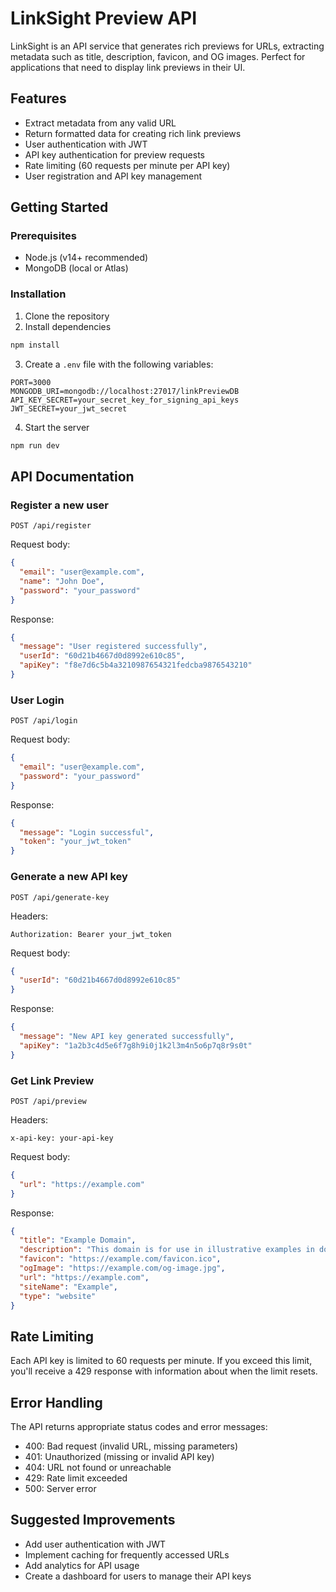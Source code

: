 # LinkSight Preview API

LinkSight is an API service that generates rich previews for URLs, extracting metadata such as title, description, favicon, and OG images. Perfect for applications that need to display link previews in their UI.

## Features

- Extract metadata from any valid URL
- Return formatted data for creating rich link previews
- User authentication with JWT
- API key authentication for preview requests
- Rate limiting (60 requests per minute per API key)
- User registration and API key management

## Getting Started

### Prerequisites

- Node.js (v14+ recommended)
- MongoDB (local or Atlas)

### Installation

1. Clone the repository
2. Install dependencies
```bash
npm install
```
3. Create a `.env` file with the following variables:
```
PORT=3000
MONGODB_URI=mongodb://localhost:27017/linkPreviewDB
API_KEY_SECRET=your_secret_key_for_signing_api_keys
JWT_SECRET=your_jwt_secret
```
4. Start the server
```bash
npm run dev
```

## API Documentation

### Register a new user

```
POST /api/register
```

Request body:
```json
{
  "email": "user@example.com",
  "name": "John Doe",
  "password": "your_password"
}
```

Response:
```json
{
  "message": "User registered successfully",
  "userId": "60d21b4667d0d8992e610c85",
  "apiKey": "f8e7d6c5b4a3210987654321fedcba9876543210"
}
```

### User Login

```
POST /api/login
```

Request body:
```json
{
  "email": "user@example.com",
  "password": "your_password"
}
```

Response:
```json
{
  "message": "Login successful",
  "token": "your_jwt_token"
}
```

### Generate a new API key

```
POST /api/generate-key
```

Headers:
```
Authorization: Bearer your_jwt_token
```

Request body:
```json
{
  "userId": "60d21b4667d0d8992e610c85"
}
```

Response:
```json
{
  "message": "New API key generated successfully",
  "apiKey": "1a2b3c4d5e6f7g8h9i0j1k2l3m4n5o6p7q8r9s0t"
}
```

### Get Link Preview

```
POST /api/preview
```

Headers:
```
x-api-key: your-api-key
```

Request body:
```json
{
  "url": "https://example.com"
}
```

Response:
```json
{
  "title": "Example Domain",
  "description": "This domain is for use in illustrative examples in documents.",
  "favicon": "https://example.com/favicon.ico",
  "ogImage": "https://example.com/og-image.jpg",
  "url": "https://example.com",
  "siteName": "Example",
  "type": "website"
}
```

## Rate Limiting

Each API key is limited to 60 requests per minute. If you exceed this limit, you'll receive a 429 response with information about when the limit resets.

## Error Handling

The API returns appropriate status codes and error messages:

- 400: Bad request (invalid URL, missing parameters)
- 401: Unauthorized (missing or invalid API key)
- 404: URL not found or unreachable
- 429: Rate limit exceeded
- 500: Server error

## Suggested Improvements

- Add user authentication with JWT
- Implement caching for frequently accessed URLs
- Add analytics for API usage
- Create a dashboard for users to manage their API keys
